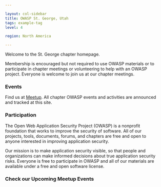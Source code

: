 ```yaml
---

layout: col-sidebar
title: OWASP St. George, Utah
tags: example-tag
level: 4

region: North America

---
```


Welcome to the St. George chapter homepage.

Membership is encouraged but not required to use OWASP materials or to participate in chapter meetings or volunteering to help with an OWASP project. Everyone is welcome to join us at our chapter meetings. 

### Events

Find us at [Meetup](https://www.meetup.com/owasp-st-george-ut/). All chapter OWASP events and activities are announced and tracked at this site. 

### Participation

The Open Web Application Security Project (OWASP) is a nonprofit foundation that works to improve the security of software. All of our projects, tools, documents, forums, and chapters are free and open to anyone interested in improving application security. 

Our mission is to make application security visible, so that people and organizations can make informed decisions about true application security risks. Everyone is free to participate in OWASP and all of our materials are available under a free and open software license.

### Check our Upcoming Meetup Events
